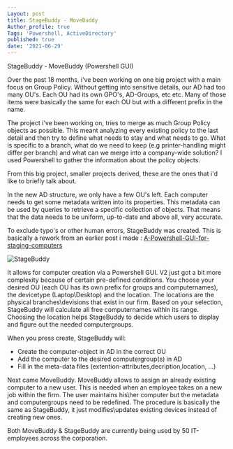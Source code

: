 ```yaml
---
Layout: post
title: StageBuddy - MoveBuddy 
Author_profile: true
Tags: 'Powershell, ActiveDirectory'
published: true
date: '2021-06-29'
---
```


StageBuddy - MoveBuddy (Powershell GUI)

Over the past 18 months, i've been working on one big project with a main focus on Group Policy.
Without getting into sensitive details, our AD had too many OU's.
Each OU had its own GPO's, AD-Groups, etc etc.
Many of those items were basically the same for each OU but with a different prefix in the name.

The project i've been working on, tries to merge as much Group Policy objects as possible. 
This meant analyzing every existing policy to the last detail and then try to define what needs to stay and what needs to go.
What is specific to a branch, what do we need to keep (e.g printer-handling might differ per branch) and what can we merge into a company-wide solution?
I used Powershell to gather the information about the policy objects.

From this big project, smaller projects derived, these are the ones that i'd like to briefly talk about.

In the new AD structure, we only have a few OU's left. Each computer needs to get some metadata written into its properties.
This metadata can be used by queries to retrieve a specific collection of objects. 
That means that the data needs to be uniform, up-to-date and above all, very accurate.

To exclude typo's or other human errors, StageBuddy was  created. This is basically a rework from an earlier post i made :  [A-Powershell-GUI-for-staging-computers](https://kristofstroobants.github.io/A-Powershell-GUI-for-staging-computers/) 

![StageBuddy]({{site.baseurl}}/assets/images/StageBuddyMoveBuddy/stagebuddy.png)

It allows for computer creation via a Powershell GUI. V2 just got a bit more complexity because of certain pre-defined conditions.
You choose your desired OU (each OU has its own prefix for groups and computernames), the devicetype (Laptop\Desktop) and the location.
The locations are the physical branches\devisions that exist in our firm. 
Based on your selection, StageBuddy will calculate all free computernames within its range.
Choosing the location helps StageBuddy to decide which users to display and figure out the needed computergroups.

When you press create, StageBuddy will:

- Create the computer-object in AD in the correct OU
- Add the computer to the desired computergroup(s) in AD
- Fill in the meta-data files (extention-attributes,decription,location, ...)

Next came MoveBuddy. MoveBuddy allows to assign an already existing computer to a new user.
This is needed when an employee takes on a new job within the firm.
The user maintains his\her computer but the metadata and computergroups need to be redefined.
The procedure is basically the same as StageBuddy, it just modifies\updates existing devices instead of creating new ones.


Both MoveBuddy & StageBuddy are currently being used by 50 IT-employees across the corporation.
